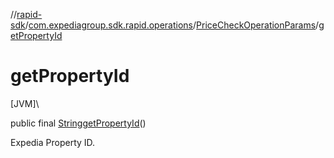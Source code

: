 //[rapid-sdk](../../../index.md)/[com.expediagroup.sdk.rapid.operations](../index.md)/[PriceCheckOperationParams](index.md)/[getPropertyId](get-property-id.md)

# getPropertyId

[JVM]\

public final [String](https://docs.oracle.com/javase/8/docs/api/java/lang/String.html)[getPropertyId](get-property-id.md)()

Expedia Property ID.<br>
